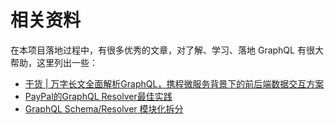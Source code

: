 # 相关资料

在本项目落地过程中，有很多优秀的文章，对了解、学习、落地 GraphQL 有很大帮助，这里列出一些：

* [干货 | 万字长文全面解析GraphQL，携程微服务背景下的前后端数据交互方案](https://mp.weixin.qq.com/s/PovMmO6ddcpBO5A2WtY89Q)
* [PayPal的GraphQL Resolver最佳实践](https://medium.com/paypal-engineering/graphql-resolvers-best-practices-cd36fdbcef55)
* [GraphQL Schema/Resolver 模块化拆分](https://blog.apollographql.com/modularizing-your-graphql-schema-code-d7f71d5ed5f2)
